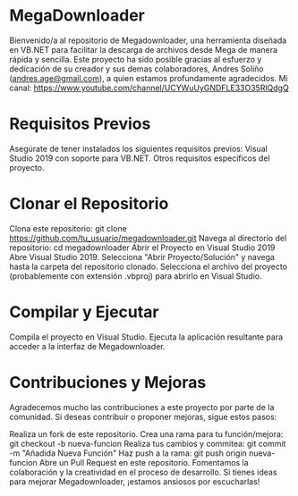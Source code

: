 # MegaDownloader
Bienvenido/a al repositorio de Megadownloader, una herramienta diseñada en VB.NET para facilitar la descarga de archivos desde Mega de manera rápida y sencilla. Este proyecto ha sido posible gracias al esfuerzo y dedicación de su creador y sus demas colaboradores, Andres Soliño (andres.age@gmail.com), a quien estamos profundamente agradecidos.
Mi canal: https://www.youtube.com/channel/UCYWuUyGNDFLE33O35RlQdgQ
# Requisitos Previos
Asegúrate de tener instalados los siguientes requisitos previos:
Visual Studio 2019 con soporte para VB.NET.
Otros requisitos específicos del proyecto.

# Clonar el Repositorio
Clona este repositorio: git clone https://github.com/tu_usuario/megadownloader.git
Navega al directorio del repositorio: cd megadownloader
Abrir el Proyecto en Visual Studio 2019
Abre Visual Studio 2019.
Selecciona "Abrir Proyecto/Solución" y navega hasta la carpeta del repositorio clonado.
Selecciona el archivo del proyecto (probablemente con extensión .vbproj) para abrirlo en Visual Studio.

# Compilar y Ejecutar
Compila el proyecto en Visual Studio.
Ejecuta la aplicación resultante para acceder a la interfaz de Megadownloader.

# Contribuciones y Mejoras
Agradecemos mucho las contribuciones a este proyecto por parte de la comunidad. Si deseas contribuir o proponer mejoras, sigue estos pasos:

  Realiza un fork de este repositorio.
  Crea una rama para tu función/mejora: git checkout -b nueva-funcion
  Realiza tus cambios y commitea: git commit -m "Añadida Nueva Función"
  Haz push a la rama: git push origin nueva-funcion
  Abre un Pull Request en este repositorio.
Fomentamos la colaboración y la creatividad en el proceso de desarrollo. Si tienes ideas para mejorar Megadownloader, ¡estamos ansiosos por escucharlas!
